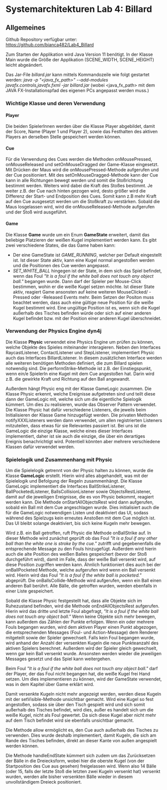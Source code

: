 # Systemarchitekturen Lab 4: Billard

## Allgemeines
Github Repository verfügbar unter: https://github.com/bianca482/Lab4_Billard

Zum Starten der Applikation wird Java Version 11 benötigt.
In der Klasse Main wurde die Größe der Applikation (SCENE_WIDTH, SCENE_HEIGHT) leicht abgeändert.

Das Jar-File *billard.jar* kann mittels Kommandozeile wie folgt gestartet werden:
*java -p  "<java_fx_path>" --add-modules javafx.controls,javafx.fxml -jar billard.jar* (wobei <java_fx_path> mit dem JAVA FX-Installationspfad des eigenen PCs angepasst werden muss.)


### Wichtige Klasse und deren Verwendung
#### Player
Die beiden SpielerInnen werden über die Klasse Player abgebildet, damit der Score, Name (Player 1 und Player 2),
sowie das Festhalten des aktiven Players an derselben Stelle gespeichert werden können.

#### Cue
Für die Verwendung des Cues werden die Methoden onMousePressed, onMouseReleased und setOnMouseDragged der Game-Klasse eingesetzt.
Mit Drücken der Maus wird die onMousePressed-Methode aufgerufen und der Cue positioniert.
Mit des setOnMouseDragged-Methode kann der Cue kann in alle Richtungen bewegt werden und somit die Stoßrichtung bestimmt werden.
Weiters wird dabei die Kraft des Stoßes bestimmt.
Je weiter z.B. der Cue nach hinten gezogen wird, desto größer wird die Differenz der Start- und Endposition des Cues.
Somit kann z.B mehr Kraft auf den Cue ausgesetzt werden um die Stoßkraft zu verstärken.
Sobald die Maus losgelassen wird, wird die onMouseReleased-Methode aufgerufen und der Stoß wird ausgeführt.

#### Game
Die Klasse **Game** wurde um ein Enum **GameState** erweitert, damit das beliebige Platzieren der weißen Kugel implementiert werden kann.
Es gibt zwei verschiedene States, die das Game haben kann: 
- Der eine GameState ist *GAME_RUNNING*, welcher per Default eingestellt ist. Ist dieser State aktiv, kann eine Kugel normal angestoßen werden und die Positionen des Cue
werden angepasst.
- *SET_WHITE_BALL* hingegen ist der State, in dem sich das Spiel befindet, wenn das Foul *"It is a foul if the white ball does not touch any object ball."* begangen wurde. 
Dann darf der Spieler per Mouse-Click bestimmen, wohin er die weiße Kugel setzen möchte. Ist dieser State aktiv, reagiert Game ansonsten auf keine weiteren MouseClicked/ -Pressed oder -Released Events mehr.
Beim Setzen der Positon muss beachtet werden, dass auch eine gültige neue Position für die weiße Kugel bestimmt wird. Eine ungültige Position ist es, wenn 
sich die Kugel außerhalb des Tisches befinden würde oder sich auf einer anderen Kugel befindet bzw. mit der Position einer anderen Kugel überschneidet.

### Verwendung der Physics Engine dyn4j
Die Klasse **Physic** verwendet eine Physics Engine um prüfen zu können, welche Objekte des Spieles
miteinander interagieren. Neben den Interfaces RaycastListener, ContactListener und StepListener, implementiert
Physic auch das Interfaces BillardListener. In diesem zusätzlichen Interface werden alle weiteren benötigen
Methoden definiert, die zum Billard spielen notwendig sind. Die performStrike-Methode ist z.B. 
der Einstiegspunkt, wenn ein/e SpielerIn eine Kugel mit dem Cue angestoßen hat. Darin wird z.B. die gewirkte Kraft
und Richtung auf den Ball angewandt.

Außerdem hängt Physic eng mit der Klasse GameLogic zusammen. Die Klasse Physic erkennt, welche Ereignisse aufgetreten sind und teilt diese
dann der GameLogic mit, welche sich um die eigentliche Spielogik kümmert. Um dies zu realisieren, wurde das Observer Pattern verwendet.
Die Klasse Physic hat dafür verschiedene Listeners, die jeweils beim Initialisieren der Klasse Game
hinzugefügt werden. Die privaten Methoden notifyXXXListeners werden dann verwendet, um allen registrierten
Listeners mitzuteilen, dass etwas für sie Relevantes passiert ist. Bei uns ist die GameLogic die einzige Klasse, welche
eines dieser Interfaces implementiert, daher ist sie auch die einzige, die über ein derartiges Ereignis benachrichtigt wird. Potentiell könnten aber
mehrere verschiedene Klassen dafür verwendet werden.


### Spielelogik und Zusammenhang mit Physic
Um die Spielelogik getrennt von der Physic halten zu können, wurde die Klasse **GameLogic** erstellt.
Hierin wird alles abgehandelt, was mit der Spielelogik und Befolgung der Regeln zusammenhängt.
Die Klasse GameLogic implementiert die Interfaces BallStrikeListener, BallPocketedListener, BallsCollisionListener 
sowie ObjectsRestListener, damit auf die jeweiligen Ereignisse, die es von Physic bekommt, reagiert werden kann. 
Die Methode onStartAllObjectsRest wird dann aufgerufen, sobald ein Ball mit dem Cue angeschlagen wurde.
Dies initialisiert auch die für die GameLogic notwendigen Listen und deaktiviert das UI, sodass während des Spielzugs kein erneutes Anstoßen mit dem Cue möglich ist. Das UI bleibt solange deaktiviert, bis sich keine Kugeln mehr bewegen.

Wird z.B. ein Ball getroffen, ruft Physic die Methode onBallStrike auf. In dieser Methode
wird zunächst geprüft ob das Foul *"It is a foul if any other ball than the white one is stroke by the cue."*
zutrifft und gegebenenfalls die entsprechende Message zu den Fouls hinzugefügt. Außerdem 
wird hierin auch die alte Position des weißen Balles gespeichert (bevor der Stoß durchgeführt wird), damit im Falle, dass
der weiße Ball versenkt wird, auf diese Position zugriffen werden kann. 
Ähnlich funktioniert dies auch bei der onBallPocketed Methode, welche aufgerufen wird wenn
ein Ball versenkt wird. Hierin wird das Foul *"It is a foul if the white ball is pocketed."* abgeprüft.
Die onBallsCollide-Methode wird aufgerufen, wenn ein Ball einen anderen Ball berührt. Alle Bälle,
die getroffen wurden, werden ebenfalls in einer Liste gespeichert. 

Sobald die Klasse Physic festgestellt hat, dass alle Objekte sich im Ruhezustand befinden, wird 
die Methode onEndAllObjectsRest aufgerufen. Hierin wird das dritte und letzte Foul abgefragt, *"It is a foul if the white ball does not touch any object ball."* 
Wenn keine Objekte sich mehr bewegen, kann außerdem das Zählen der Punkte erfolgen. Wenn ein oder mehrere Fouls
begangen wurden, wird dem aktiven Player einen Punkt abgezogen, die entsprechenden Messages (Foul- und Action-Message) dem Renderer mitgeteilt
sowie der Spieler gewechselt. 
Falls kein Foul begangen wurde, wird anhand der Anzahl der versenkten Kugeln die neue Punkteanzahl des aktiven Spielers
berechnet. Außerdem wird der Spieler gleich gewechselt, wenn gar kein Ball versenkt wurde. Ansonsten werden wieder die
jeweiligen Messages gesetzt und das Spiel kann weitergehen.

Beim Foul *"It is a foul if the white ball does not touch any object ball."* darf der Player, der das Foul nicht begangen hat, 
die weiße Kugel frei Hand setzen. Um dies implementieren zu können, wird der GameState verwendet, was in dem Kapitel über Game erklärt wird.

Damit versenkte Kugeln nicht mehr angezeigt werden, werden diese Kugeln mit der setVisible-Methode unsichtbar gemacht.
Wird eine Kugel so fest angestoßen, sodass sie über den Tisch gespielt wird und sich somit außerhalb des Tisches befindet, wird dies, außer es handelt sich um die weiße Kugel, nicht als Foul gewertet.
Da sich diese Kugel aber nicht mehr auf dem Tisch befindet wird sie ebenfalls unsichtbar gemacht.

Die Methode allow ermöglicht es, den Cue auch außerhalb des Tisches zu verwenden.
Dies wurde deshalb implementiert, damit Kugeln, die sich am Rande des Tisches befinden, direkt an dieser Kante von außen angespielt werden können.

Die Methode handleEndState kümmert sich zudem um das Zurücksetzen der Bälle in die Dreiecksform, wobei hier
die oberste Kugel (von der Startposition des Cue aus gesehen) freigelassen wird. Wenn also
14 Bälle (oder 15, falls der letzte Stoß die letzten zwei Kugeln versenkt hat) versenkt wurden, werden alle bisher versenkten
Bälle wieder in diesem unvollständigem Dreieck positioniert.


